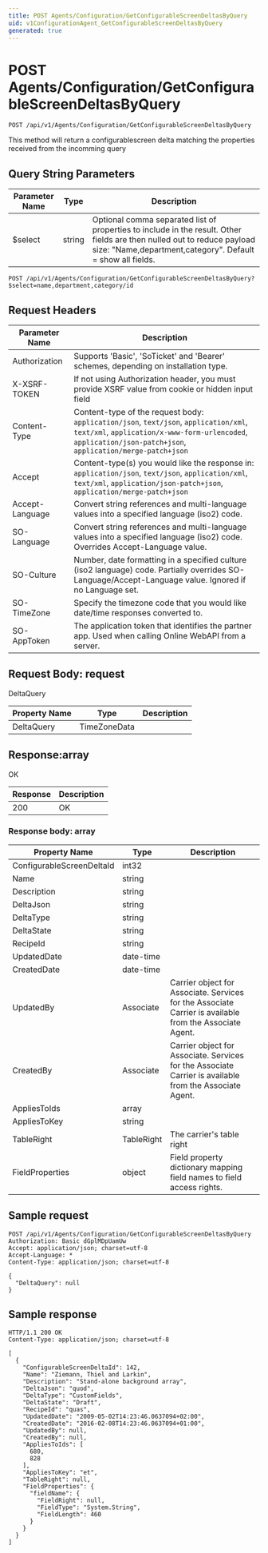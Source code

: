 ```yaml
---
title: POST Agents/Configuration/GetConfigurableScreenDeltasByQuery
uid: v1ConfigurationAgent_GetConfigurableScreenDeltasByQuery
generated: true
---
```


# POST Agents/Configuration/GetConfigurableScreenDeltasByQuery

```http
POST /api/v1/Agents/Configuration/GetConfigurableScreenDeltasByQuery
```

This method will return a configurablescreen delta matching the properties received from the incomming query







## Query String Parameters

| Parameter Name | Type |  Description |
|----------------|------|--------------|
| $select | string |  Optional comma separated list of properties to include in the result. Other fields are then nulled out to reduce payload size: "Name,department,category". Default = show all fields. |

```http
POST /api/v1/Agents/Configuration/GetConfigurableScreenDeltasByQuery?$select=name,department,category/id
```


## Request Headers

| Parameter Name | Description |
|----------------|-------------|
| Authorization  | Supports 'Basic', 'SoTicket' and 'Bearer' schemes, depending on installation type. |
| X-XSRF-TOKEN   | If not using Authorization header, you must provide XSRF value from cookie or hidden input field |
| Content-Type | Content-type of the request body: `application/json`, `text/json`, `application/xml`, `text/xml`, `application/x-www-form-urlencoded`, `application/json-patch+json`, `application/merge-patch+json` |
| Accept         | Content-type(s) you would like the response in: `application/json`, `text/json`, `application/xml`, `text/xml`, `application/json-patch+json`, `application/merge-patch+json` |
| Accept-Language | Convert string references and multi-language values into a specified language (iso2) code. |
| SO-Language | Convert string references and multi-language values into a specified language (iso2) code. Overrides Accept-Language value. |
| SO-Culture | Number, date formatting in a specified culture (iso2 language) code. Partially overrides SO-Language/Accept-Language value. Ignored if no Language set. |
| SO-TimeZone | Specify the timezone code that you would like date/time responses converted to. |
| SO-AppToken | The application token that identifies the partner app. Used when calling Online WebAPI from a server. |

## Request Body: request 

DeltaQuery 

| Property Name | Type |  Description |
|----------------|------|--------------|
| DeltaQuery | TimeZoneData |  |

## Response:array

OK

| Response | Description |
|----------------|-------------|
| 200 | OK |

### Response body: array

| Property Name | Type |  Description |
|----------------|------|--------------|
| ConfigurableScreenDeltaId | int32 |  |
| Name | string |  |
| Description | string |  |
| DeltaJson | string |  |
| DeltaType | string |  |
| DeltaState | string |  |
| RecipeId | string |  |
| UpdatedDate | date-time |  |
| CreatedDate | date-time |  |
| UpdatedBy | Associate | Carrier object for Associate. Services for the Associate Carrier is available from the Associate Agent. |
| CreatedBy | Associate | Carrier object for Associate. Services for the Associate Carrier is available from the Associate Agent. |
| AppliesToIds | array |  |
| AppliesToKey | string |  |
| TableRight | TableRight | The carrier's table right |
| FieldProperties | object | Field property dictionary mapping field names to field access rights. |

## Sample request

```http!
POST /api/v1/Agents/Configuration/GetConfigurableScreenDeltasByQuery
Authorization: Basic dGplMDpUamUw
Accept: application/json; charset=utf-8
Accept-Language: *
Content-Type: application/json; charset=utf-8

{
  "DeltaQuery": null
}
```

## Sample response

```http_
HTTP/1.1 200 OK
Content-Type: application/json; charset=utf-8

[
  {
    "ConfigurableScreenDeltaId": 142,
    "Name": "Ziemann, Thiel and Larkin",
    "Description": "Stand-alone background array",
    "DeltaJson": "quod",
    "DeltaType": "CustomFields",
    "DeltaState": "Draft",
    "RecipeId": "quas",
    "UpdatedDate": "2009-05-02T14:23:46.0637094+02:00",
    "CreatedDate": "2016-02-08T14:23:46.0637094+01:00",
    "UpdatedBy": null,
    "CreatedBy": null,
    "AppliesToIds": [
      680,
      828
    ],
    "AppliesToKey": "et",
    "TableRight": null,
    "FieldProperties": {
      "fieldName": {
        "FieldRight": null,
        "FieldType": "System.String",
        "FieldLength": 460
      }
    }
  }
]
```